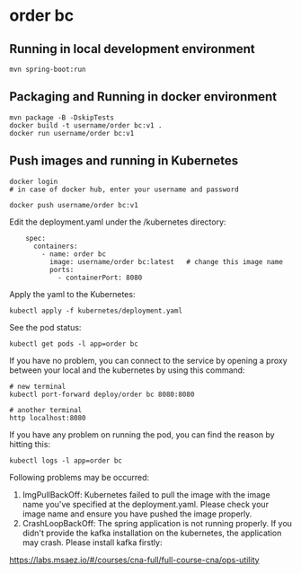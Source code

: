 # order bc

## Running in local development environment

```
mvn spring-boot:run
```

## Packaging and Running in docker environment

```
mvn package -B -DskipTests
docker build -t username/order bc:v1 .
docker run username/order bc:v1
```

## Push images and running in Kubernetes

```
docker login 
# in case of docker hub, enter your username and password

docker push username/order bc:v1
```

Edit the deployment.yaml under the /kubernetes directory:
```
    spec:
      containers:
        - name: order bc
          image: username/order bc:latest   # change this image name
          ports:
            - containerPort: 8080

```

Apply the yaml to the Kubernetes:
```
kubectl apply -f kubernetes/deployment.yaml
```

See the pod status:
```
kubectl get pods -l app=order bc
```

If you have no problem, you can connect to the service by opening a proxy between your local and the kubernetes by using this command:
```
# new terminal
kubectl port-forward deploy/order bc 8080:8080

# another terminal
http localhost:8080
```

If you have any problem on running the pod, you can find the reason by hitting this:
```
kubectl logs -l app=order bc
```

Following problems may be occurred:

1. ImgPullBackOff:  Kubernetes failed to pull the image with the image name you've specified at the deployment.yaml. Please check your image name and ensure you have pushed the image properly.
1. CrashLoopBackOff: The spring application is not running properly. If you didn't provide the kafka installation on the kubernetes, the application may crash. Please install kafka firstly:

https://labs.msaez.io/#/courses/cna-full/full-course-cna/ops-utility

